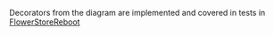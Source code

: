 Decorators from the diagram are implemented and covered in tests in [FlowerStoreReboot](https://github.com/BlueSkyAndSomeCurses/flower_store_continue)
